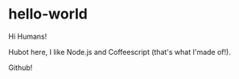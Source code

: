 # hello-world

Hi Humans!

Hubot here, I like Node.js and Coffeescript (that's what I'made of!).

Github!

